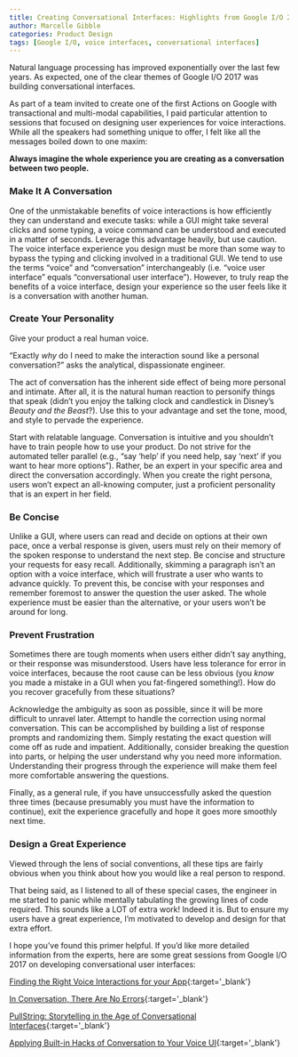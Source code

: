 ```yaml
---
title: Creating Conversational Interfaces: Highlights from Google I/O 2017
author: Marcelle Gibble
categories: Product Design
tags: [Google I/O, voice interfaces, conversational interfaces]
---
```


Natural language processing has improved exponentially over the last few years. As expected, one of the clear themes of Google I/O 2017 was building conversational interfaces.
 
As part of a team invited to create one of the first Actions on Google with transactional and multi-modal capabilities, I paid particular attention to sessions that focused on designing user experiences for voice interactions. While all the speakers had something unique to offer, I felt like all the messages boiled down to one maxim: 
 
**Always imagine the whole experience you are creating as a conversation between two people.**


### Make It A Conversation

One of the unmistakable benefits of voice interactions is how efficiently they can understand and execute tasks: while a GUI might take several clicks and some typing, a voice command can be understood and executed in a matter of seconds. Leverage this advantage heavily, but use caution. The voice interface experience you design must be more than some way to bypass the typing and clicking involved in a traditional GUI. We tend to use the terms “voice” and “conversation” interchangeably (i.e. “voice user interface” equals “conversational user interface”). However, to truly reap the benefits of a voice interface, design your experience so the user feels like it is a conversation with another human.

### Create Your Personality

Give your product a real human voice.
 
“Exactly _why_ do I need to make the interaction sound like a personal conversation?” asks the analytical, dispassionate engineer. 
 
The act of conversation has the inherent side effect of being more personal and intimate. After all, it is the natural human reaction to personify things that speak (didn’t you enjoy the talking clock and candlestick in Disney’s _Beauty and the Beast_?). Use this to your advantage and set the tone, mood, and style to pervade the experience. 
 
Start with relatable language. Conversation is intuitive and you shouldn’t have to train people how to use your product. Do not strive for the automated teller parallel (e.g., “say ‘help’ if you need help, say ‘next’ if you want to hear more options”). Rather, be an expert in your specific area and direct the conversation accordingly. When you create the right persona, users won’t expect an all-knowing computer, just a proficient personality that is an expert in her field.

### Be Concise 

Unlike a GUI, where users can read and decide on options at their own pace, once a verbal response is given, users must rely on their memory of the spoken response to understand the next step. Be concise and structure your requests for easy recall. Additionally, skimming a paragraph isn’t an option with a voice interface, which will frustrate a user who wants to advance quickly. To prevent this, be concise with your responses and remember foremost to answer the question the user asked. The whole experience must be easier than the alternative, or your users won’t be around for long.
 
### Prevent Frustration

Sometimes there are tough moments when users either didn’t say anything, or their response was misunderstood. Users have less tolerance for error in voice interfaces, because the root cause can be less obvious (you _know_ you made a mistake in a GUI when you fat-fingered something!). How do you recover gracefully from these situations? 
 
Acknowledge the ambiguity as soon as possible, since it will be more difficult to unravel later. Attempt to handle the correction using normal conversation. This can be accomplished by building a list of response prompts and randomizing them. Simply restating the exact question will come off as rude and impatient. Additionally, consider breaking the question into parts, or helping the user understand why you need more information. Understanding their progress through the experience will make them feel more comfortable answering the questions.
 
Finally, as a general rule, if you have unsuccessfully asked the question three times (because presumably you must have the information to continue), exit the experience gracefully and hope it goes more smoothly next time.


### Design a Great Experience
 
Viewed through the lens of social conventions, all these tips are fairly obvious when you think about how you would like a real person to respond. 
 
That being said, as I listened to all of these special cases, the engineer in me started to panic while mentally tabulating the growing lines of code required. This sounds like a LOT of extra work! Indeed it is. But to ensure my users have a great experience, I’m motivated to develop and design for that extra effort.
 
I hope you’ve found this primer helpful. If you’d like more detailed information from the experts, here are some great sessions from Google I/O 2017 on developing conversational user interfaces:

[Finding the Right Voice Interactions for your App](https://www.youtube.com/watch?v=0PmWruLLUoE&list=PLOU2XLYxmsIKC8eODk_RNCWv3fBcLvMMy&index=78){:target='_blank'}

[In Conversation, There Are No Errors](https://www.youtube.com/watch?v=oOLo071Pj1U&index=101&list=PLOU2XLYxmsIKC8eODk_RNCWv3fBcLvMMy){:target='_blank'}

[PullString: Storytelling in the Age of Conversational Interfaces](https://www.youtube.com/watch?v=pz8EQHMRr6Y&index=133&list=PLOU2XLYxmsIKC8eODk_RNCWv3fBcLvMMy&t=1s){:target='_blank'}

[Applying Built-in Hacks of Conversation to Your Voice UI](https://www.youtube.com/watch?v=wuDP_eygsvs&index=151&list=PLOU2XLYxmsIKC8eODk_RNCWv3fBcLvMMy){:target='_blank'}


